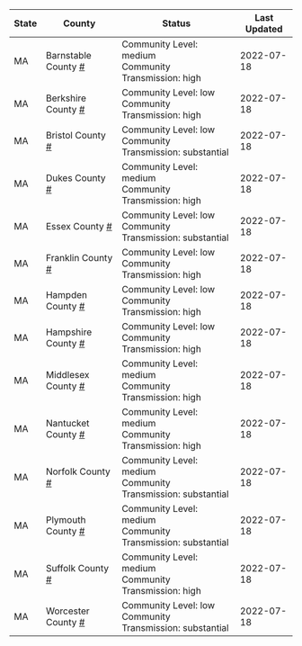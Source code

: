 State | County | Status | Last Updated
--- | --- | --- | --- 
MA | Barnstable County <a href="#barnstable_county">#</a> | <a name="barnstable_county"></a>Community Level: medium<br/>Community Transmission: high | 2022-07-18
MA | Berkshire County <a href="#berkshire_county">#</a> | <a name="berkshire_county"></a>Community Level: low<br/>Community Transmission: high | 2022-07-18
MA | Bristol County <a href="#bristol_county">#</a> | <a name="bristol_county"></a>Community Level: low<br/>Community Transmission: substantial | 2022-07-18
MA | Dukes County <a href="#dukes_county">#</a> | <a name="dukes_county"></a>Community Level: medium<br/>Community Transmission: high | 2022-07-18
MA | Essex County <a href="#essex_county">#</a> | <a name="essex_county"></a>Community Level: low<br/>Community Transmission: substantial | 2022-07-18
MA | Franklin County <a href="#franklin_county">#</a> | <a name="franklin_county"></a>Community Level: low<br/>Community Transmission: high | 2022-07-18
MA | Hampden County <a href="#hampden_county">#</a> | <a name="hampden_county"></a>Community Level: low<br/>Community Transmission: high | 2022-07-18
MA | Hampshire County <a href="#hampshire_county">#</a> | <a name="hampshire_county"></a>Community Level: low<br/>Community Transmission: high | 2022-07-18
MA | Middlesex County <a href="#middlesex_county">#</a> | <a name="middlesex_county"></a>Community Level: medium<br/>Community Transmission: high | 2022-07-18
MA | Nantucket County <a href="#nantucket_county">#</a> | <a name="nantucket_county"></a>Community Level: medium<br/>Community Transmission: high | 2022-07-18
MA | Norfolk County <a href="#norfolk_county">#</a> | <a name="norfolk_county"></a>Community Level: medium<br/>Community Transmission: substantial | 2022-07-18
MA | Plymouth County <a href="#plymouth_county">#</a> | <a name="plymouth_county"></a>Community Level: medium<br/>Community Transmission: substantial | 2022-07-18
MA | Suffolk County <a href="#suffolk_county">#</a> | <a name="suffolk_county"></a>Community Level: medium<br/>Community Transmission: high | 2022-07-18
MA | Worcester County <a href="#worcester_county">#</a> | <a name="worcester_county"></a>Community Level: low<br/>Community Transmission: substantial | 2022-07-18
